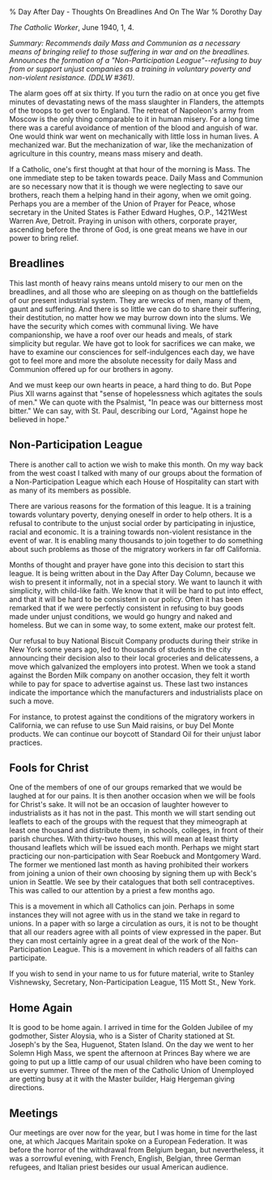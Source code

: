 % Day After Day - Thoughts On Breadlines And On The War
% Dorothy Day

*The Catholic Worker*, June 1940, 1, 4.

*Summary: Recommends daily Mass and Communion as a necessary means of
bringing relief to those suffering in war and on the breadlines.
Announces the formation of a "Non-Participation League"--refusing to buy
from or support unjust companies as a training in voluntary poverty and
non-violent resistance. (DDLW \#361).*

The alarm goes off at six thirty. If you turn the radio on at once you
get five minutes of devastating news of the mass slaughter in Flanders,
the attempts of the troops to get over to England. The retreat of
Napoleon's army from Moscow is the only thing comparable to it in human
misery. For a long time there was a careful avoidance of mention of the
blood and anguish of war. One would think war went on mechanically with
little loss in human lives. A mechanized war. But the mechanization of
war, like the mechanization of agriculture in this country, means mass
misery and death.

If a Catholic, one's first thought at that hour of the morning is Mass.
The one immediate step to be taken towards peace. Daily Mass and
Communion are so necessary now that it is though we were neglecting to
save our brothers, reach them a helping hand in their agony, when we
omit going. Perhaps you are a member of the Union of Prayer for Peace,
whose secretary in the United States is Father Edward Hughes, O.P.,
1421West Warren Ave, Detroit. Praying in unison with others, corporate
prayer, ascending before the throne of God, is one great means we have
in our power to bring relief.

Breadlines
----------

This last month of heavy rains means untold misery to our men on the
breadlines, and all those who are sleeping on as though on the
battlefields of our present industrial system. They are wrecks of men,
many of them, gaunt and suffering. And there is so little we can do to
share their suffering, their destitution, no matter how we may burrow
down into the slums. We have the security which comes with communal
living. We have companionship, we have a roof over our heads and meals,
of stark simplicity but regular. We have got to look for sacrifices we
can make, we have to examine our consciences for self-indulgences each
day, we have got to feel more and more the absolute necessity for daily
Mass and Communion offered up for our brothers in agony.

And we must keep our own hearts in peace, a hard thing to do. But Pope
Pius XII warns against that "sense of hopelessness which agitates the
souls of men." We can quote with the Psalmist, "In peace was our
bitterness most bitter." We can say, with St. Paul, describing our Lord,
"Against hope he believed in hope."

Non-Participation League
------------------------

There is another call to action we wish to make this month. On my way
back from the west coast I talked with many of our groups about the
formation of a Non-Participation League which each House of Hospitality
can start with as many of its members as possible.

There are various reasons for the formation of this league. It is a
training towards voluntary poverty, denying oneself in order to help
others. It is a refusal to contribute to the unjust social order by
participating in injustice, racial and economic. It is a training
towards non-violent resistance in the event of war. It is enabling many
thousands to join together to do something about such problems as those
of the migratory workers in far off California.

Months of thought and prayer have gone into this decision to start this
league. It is being written about in the Day After Day Column, because
we wish to present it informally, not in a special story. We want to
launch it with simplicity, with child-like faith. We know that it will
be hard to put into effect, and that it will be hard to be consistent in
our policy. Often it has been remarked that if we were perfectly
consistent in refusing to buy goods made under unjust conditions, we
would go hungry and naked and homeless. But we can in some way, to some
extent, make our protest felt.

Our refusal to buy National Biscuit Company products during their strike
in New York some years ago, led to thousands of students in the city
announcing their decision also to their local groceries and
delicatessens, a move which galvanized the employers into protest. When
we took a stand against the Borden Milk company on another occasion,
they felt it worth while to pay for space to advertise against us. These
last two instances indicate the importance which the manufacturers and
industrialists place on such a move.

For instance, to protest against the conditions of the migratory workers
in California, we can refuse to use Sun Maid raisins, or buy Del Monte
products. We can continue our boycott of Standard Oil for their unjust
labor practices.

Fools for Christ
----------------

One of the members of one of our groups remarked that we would be
laughed at for our pains. It is then another occasion when we will be
fools for Christ's sake. It will not be an occasion of laughter however
to industrialists as it has not in the past. This month we will start
sending out leaflets to each of the groups with the request that they
mimeograph at least one thousand and distribute them, in schools,
colleges, in front of their parish churches. With thirty-two houses,
this will mean at least thirty thousand leaflets which will be issued
each month. Perhaps we might start practicing our non-participation with
Sear Roebuck and Montgomery Ward. The former we mentioned last month as
having prohibited their workers from joining a union of their own
choosing by signing them up with Beck's union in Seattle. We see by
their catalogues that both sell contraceptives. This was called to our
attention by a priest a few months ago.

This is a movement in which all Catholics can join. Perhaps in some
instances they will not agree with us in the stand we take in regard to
unions. In a paper with so large a circulation as ours, it is not to be
thought that all our readers agree with all points of view expressed in
the paper. But they can most certainly agree in a great deal of the work
of the Non-Participation League. This is a movement in which readers of
all faiths can participate.

If you wish to send in your name to us for future material, write to
Stanley Vishnewsky, Secretary, Non-Participation League, 115 Mott St.,
New York.

Home Again
----------

It is good to be home again. I arrived in time for the Golden Jubilee of
my godmother, Sister Aloysia, who is a Sister of Charity stationed at
St. Joseph's by the Sea, Huguenot, Staten Island. On the day we went to
her Solemn High Mass, we spent the afternoon at Princes Bay where we are
going to put up a little camp of our usual children who have been coming
to us every summer. Three of the men of the Catholic Union of Unemployed
are getting busy at it with the Master builder, Haig Hergeman giving
directions.

Meetings
--------

Our meetings are over now for the year, but I was home in time for the
last one, at which Jacques Maritain spoke on a European Federation. It
was before the horror of the withdrawal from Belgium began, but
nevertheless, it was a sorrowful evening, with French, English, Belgian,
three German refugees, and Italian priest besides our usual American
audience.
